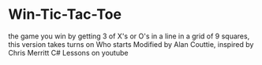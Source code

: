 # Win-Tic-Tac-Toe
the game you win by getting 3 of X's or O's in a line in a grid of 9 squares, this version takes turns on Who starts  Modified by Alan Couttie,  inspired by Chris Merritt C# Lessons on youtube
